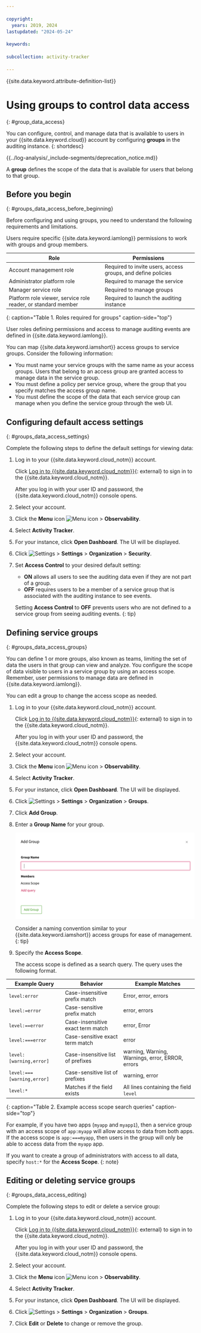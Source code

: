 ```yaml
---

copyright:
  years: 2019, 2024
lastupdated: "2024-05-24"

keywords:

subcollection: activity-tracker

---
```


{{site.data.keyword.attribute-definition-list}}

# Using groups to control data access
{: #group_data_access}

You can configure, control, and manage data that is available to users in your {{site.data.keyword.cloud}} account by configuring **groups** in the auditing instance.
{: shortdesc}


{{../log-analysis/_include-segments/deprecation_notice.md}}

A **group** defines the scope of the data that is available for users that belong to that group.


## Before you begin
{: #groups_data_access_before_beginning}

Before configuring and using groups, you need to understand the following requirements and limitations.

Users require specific {{site.data.keyword.iamlong}} permissions to work with groups and group members.

Role                                                               | Permissions
-------------------------------------------------------------------|------------------------------------------------
Account management role                                            | Required to invite users, access groups, and define policies
Administrator platform role                                        | Required to manage the service
Manager service role                                               | Required to manage groups
Platform role viewer, service role reader, or standard member      | Required to launch the auditing instance
{: caption="Table 1. Roles required for groups" caption-side="top"}

User roles defining permissions and access to manage auditing events are defined in {{site.data.keyword.iamlong}}.

You can map {{site.data.keyword.iamshort}} access groups to service groups. Consider the following information:
- You must name your service groups with the same name as your access groups. Users that belong to an access group are granted access to manage data in the service group.
- You must define a policy per service group, where the group that you specify matches the access group name.
- You must define the scope of the data that each service group can manage when you define the service group through the web UI.



## Configuring default access settings
{: #groups_data_access_settings}

Complete the following steps to define the default settings for viewing data:

1. Log in to your {{site.data.keyword.cloud_notm}} account.

   Click [Log in to {{site.data.keyword.cloud_notm}}](https://cloud.ibm.com/login){: external} to sign in to the {{site.data.keyword.cloud_notm}}.

   After you log in with your user ID and password, the {{site.data.keyword.cloud_notm}} console opens.

2. Select your account.

3. Click the **Menu** icon ![Menu icon](../../icons/icon_hamburger.svg) &gt; **Observability**.

4. Select **Activity Tracker**.

5. For your instance, click **Open Dashboard**. The UI will be displayed.

6. Click ![**Settings**](/images/config.png "Settings icon") &gt; **Settings** &gt; **Organization** &gt; **Security**.

7. Set **Access Control** to your desired default setting:

   * **ON** allows all users to see the auditing data even if they are not part of a group.
   * **OFF** requires users to be a member of a service group that is associated with the auditing instance to see events.

   Setting **Access Control** to **OFF** prevents users who are not defined to a service group from seeing auditing events.
   {: tip}

## Defining service groups
{: #groups_data_access_groups}

You can define 1 or more groups, also known as teams, limiting the set of data the users in that group can view and analyze. You configure the scope of data visible to users in a service group by using an access scope.  Remember, user permissions to manage data are defined in {{site.data.keyword.iamlong}}.

You can edit a group to change the access scope as needed.

1. Log in to your {{site.data.keyword.cloud_notm}} account.

   Click [Log in to {{site.data.keyword.cloud_notm}}](https://cloud.ibm.com/login){: external} to sign in to the {{site.data.keyword.cloud_notm}}.

   After you log in with your user ID and password, the {{site.data.keyword.cloud_notm}} console opens.

2. Select your account.

3. Click the **Menu** icon ![Menu icon](../../icons/icon_hamburger.svg) &gt; **Observability**.

4. Select **Activity Tracker**.

5. For your instance, click **Open Dashboard**. The UI will be displayed.

6. Click ![**Settings**](/images/config.png "Settings icon") &gt;  **Settings** &gt; **Organization** &gt; **Groups**.

7. Click **Add Group**.

8. Enter a **Group Name** for your group.

   ![Add Group](/images/addgroup.png)

   Consider a naming convention similar to your {{site.data.keyword.iamshort}} access groups for ease of management.
   {: tip}

9. Specify the **Access Scope**.

   The access scope is defined as a search query.  The query uses the following format.

Example Query              | Behavior                          | Example Matches
---------------------------|-----------------------------------|-------------------------------------------------
`level:error`              | Case-insensitive prefix match     | Error, error, errors
`level:=error`             | Case-sensitive prefix match       | error, errors
`level:==error`            | Case-insensitive exact term match | error, Error
`level:===error`           | Case-sensitive exact term match   | error
`level:[warning,error]`    | Case-insensitive list of prefixes | warning, Warning, Warnings, error, ERROR, errors
`level:===[warning,error]` | Case-sensitive list of prefixes   | warning, error
`level:*`                  | Matches if the field exists       | All lines containing the field `level`
{: caption="Table 2. Example access scope search queries" caption-side="top"}

For example, if you have two apps (`myapp` and `myapp1`), then a service group with an access scope of  `app:myapp` will allow access to data from both apps. If the access scope is `app:===myapp`, then users in the group will only be able to access data from the `myapp` app.

If you want to create a group of administrators with access to all data, specify `host:*` for the  **Access Scope**.
{: note}

## Editing or deleting service groups
{: #groups_data_access_editing}

Complete the following steps to edit or delete a service group:

1. Log in to your {{site.data.keyword.cloud_notm}} account.

   Click [Log in to {{site.data.keyword.cloud_notm}}](https://cloud.ibm.com/login){: external} to sign in to the {{site.data.keyword.cloud_notm}}.

   After you log in with your user ID and password, the {{site.data.keyword.cloud_notm}} console opens.

2. Select your account.

3. Click the **Menu** icon ![Menu icon](../../icons/icon_hamburger.svg) &gt; **Observability**.

4. Select **Activity Tracker**.

5. For your instance, click **Open Dashboard**. The UI will be displayed.

6. Click ![**Settings**](/images/config.png "Settings icon") &gt;  **Settings** &gt; **Organization** &gt; **Groups**.

7. Click **Edit** or **Delete** to change or remove the group.
